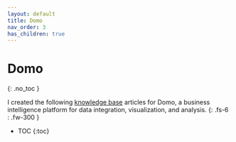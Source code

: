 ```yaml
---
layout: default
title: Domo
nav_order: 3
has_children: true
---
```


# Domo
{: .no_toc }

I created the following [knowledge base](https://domo-support.domo.com/s/knowledge-base/?language=en_US) articles for Domo, a business intelligence platform for data integration, visualization, and analysis.
{: .fs-6 : .fw-300 }

- TOC
{:toc}
